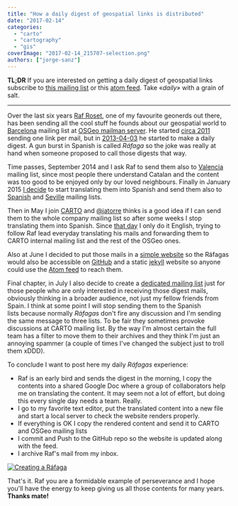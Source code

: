 ```yaml
---
title: "How a daily digest of geospatial links is distributed"
date: "2017-02-14"
categories: 
  - "carto"
  - "cartography"
  - "gis"
coverImage: "2017-02-14_215707-selection.png"
authors: ["jorge-sanz"]
---
```


**TL;DR** If you are interested on getting a daily digest of geospatial links subscribe to [this mailing list](https://lists.osgeo.org/mailman/listinfo/rafagas) or this [atom feed](http://geoinquiets.github.io/rafagas/atom.xml). Take «_daily»_ with a grain of salt.

* * *

Over the last six years [Raf Roset](https://www.linkedin.com/in/rafael-roset-910b947), one of my favourite geonerds out there, has been sending all the cool stuff he founds about our geospatial world to [Barcelona](https://lists.osgeo.org/mailman/listinfo/barcelona) mailing list at [OSGeo mailman server](https://lists.osgeo.org/). He started [circa 2011](http://osgeo-org.1560.x6.nabble.com/Barcelona-f4574856i6265.html) sending one link per mail, but in [2013-04-03](http://osgeo-org.1560.x6.nabble.com/Geoinquiets-Barcelona-resum-del-dia-td5044313.html) he started to make a daily digest. A gun burst in Spanish is called _Ráfaga_ so the joke was really at hand when someone proposed to call those digests that way.

Time passes, September 2014 and I ask Raf to send them also to [Valencia](https://lists.osgeo.org/mailman/listinfo/valencia) mailing list, since most people there understand Catalan and the content was too good to be enjoyed only by our loved neighbours. Finally in January 2015 [I decide](https://lists.osgeo.org/pipermail/spanish/2015-January/007591.html) to start translating them into Spanish and send them also to [Spanish](https://lists.osgeo.org/mailman/listinfo/spanish) and [Seville](https://lists.osgeo.org/mailman/listinfo/sevilla) mailing lists.

Then in May I join [CARTO](https://carto.com) and [@jatorre](https://twitter.com/jatorre) thinks is a good idea if I can send them to the whole company mailing list so after some weeks I stop translating them into Spanish. Since [that day](https://lists.osgeo.org/pipermail/spanish/2015-June/007988.html) I only do it English, trying to follow Raf lead everyday translating his mails and forwarding them to CARTO internal mailing list and the rest of the OSGeo ones.

Also at June I decided to put those mails in a [simple website](https://geoinquiets.github.io/rafagas/) so the Ráfagas would also be accessible on [GitHub](https://github.com/geoinquiets/rafagas) and a static [jekyll](http://jekyllrb.com/) website so anyone could use the [Atom feed](https://geoinquiets.github.io/rafagas/atom.xml) to reach them.

Final chapter, in July I also decide to create a [dedicated mailing list](https://lists.osgeo.org/mailman/listinfo/rafagas) just for those people who are only interested in receiving those digest mails, obviously thinking in a broader audience, not just my fellow friends from Spain. I think at some point I will stop sending them to the Spanish lists because normally _Ráfagas_ don't fire any discussion and I'm sending the same message to three lists. To be fair they sometimes provoke discussions at CARTO mailing list. By the way I'm almost certain the full team has a filter to move them to their archives and they think I'm just an annoying spammer (a couple of times I've changed the subject just to troll them xDDD).

To conclude I want to post here my daily _Ráfagas_ experience:

- Raf is an early bird and sends the digest in the morning, I copy the contents into a shared Google Doc where a group of collaborators help me on translating the content. It may seem not a lot of effort, but doing this every single day needs a team. Really.
- I go to my favorite text editor, put the translated content into a new file and start a local server to check the website renders properly.
- If everything is OK I copy the rendered content and send it to CARTO and OSGeo mailing lists
- I commit and Push to the GitHub repo so the website is updated along with the feed.
- I archive Raf's mail from my inbox.

[![Creating a Ráfaga](https://geomaticblog.files.wordpress.com/2017/02/2017-02-14_222416-selection.png?w=625)](https://geomaticblog.files.wordpress.com/2017/02/2017-02-14_222416-selection.png)

That's it. Raf you are a formidable example of perseverance and I hope you'll have the energy to keep giving us all those contents for many years. **Thanks mate!**

